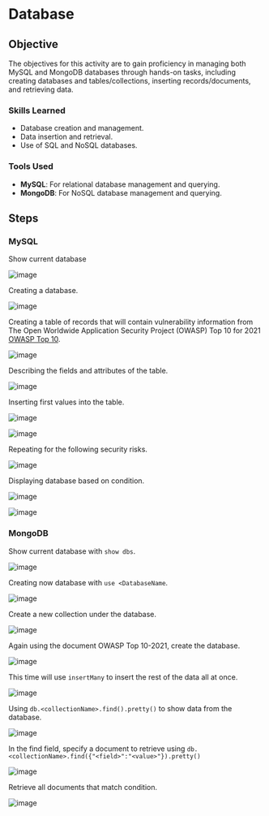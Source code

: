 # Database

## Objective

The objectives for this activity are to gain proficiency in managing both MySQL and MongoDB databases through hands-on tasks, including creating databases and tables/collections, inserting records/documents, and retrieving data.

### Skills Learned

- Database creation and management.
- Data insertion and retrieval.
- Use of SQL and NoSQL databases.

### Tools Used

- **MySQL**: For relational database management and querying.
- **MongoDB**: For NoSQL database management and querying.

## Steps

### MySQL

Show current database

![image](https://github.com/KennuC/MySQL/assets/131323586/c0ccfb0d-b9d1-47d3-a99e-0c04ca13c95e)

Creating a database.

![image](https://github.com/KennuC/MySQL/assets/131323586/dceb41cf-b509-40c9-bf7c-f35b2d0f9f13)

Creating a table of records that will contain vulnerability information from The Open Worldwide Application Security Project (OWASP) Top 10 for 2021 [OWASP Top 10](https://owasp.org/www-project-top-ten/).

![image](https://github.com/KennuC/MySQL/assets/131323586/850560b7-5c8c-48fc-b9d4-544772e6bbaf)

Describing the fields and attributes of the table.

![image](https://github.com/KennuC/MySQL/assets/131323586/bd35b276-875e-480f-90bb-489eb829c102)

Inserting first values into the table. 

![image](https://github.com/KennuC/MySQL/assets/131323586/c20d575e-7743-4bfe-8865-46c0bd53c993)

![image](https://github.com/KennuC/MySQL/assets/131323586/ab0f9678-caee-433f-bc5d-49252f3d294d)

Repeating for the following security risks.

![image](https://github.com/KennuC/MySQL/assets/131323586/be9611f6-789f-4459-80b1-3fdf38698f36)

Displaying database based on condition.

![image](https://github.com/KennuC/MySQL/assets/131323586/4fce8ba6-69b3-4774-8bff-5a2cfeb03f38)

![image](https://github.com/KennuC/MySQL/assets/131323586/4c3b4048-7a59-43f6-9653-be48e08c51e3)

### MongoDB

Show current database with `show dbs`.

![image](https://github.com/KennuC/Database/assets/131323586/d42e612d-e663-47df-8586-242549a8528b)

Creating now database with `use <DatabaseName`.

![image](https://github.com/KennuC/Database/assets/131323586/4c1fd8d7-2c6f-40d3-92fb-0f9eb634b96b)

Create a new collection under the database.

![image](https://github.com/KennuC/Database/assets/131323586/b3c0891e-3a69-4e6a-b07a-6e508a9412b0)

Again using the document OWASP Top 10-2021, create the database.

![image](https://github.com/KennuC/Database/assets/131323586/93094923-f839-44f6-8084-58ad4d6e399b)


This time will use `insertMany` to insert the rest of the data all at once.

![image](https://github.com/KennuC/Database/assets/131323586/60afd20b-dc1e-4f84-b97a-100fff4e5ba8)


Using `db.<collectionName>.find().pretty()` to show data from the database.

![image](https://github.com/KennuC/Database/assets/131323586/702b0c0d-f5f3-46c6-90a0-64147187cb77)

In the find field, specify a document to retrieve using `db.<collectionName>.find({"<field>":"<value>"}).pretty()`

![image](https://github.com/KennuC/Database/assets/131323586/a4e1239f-7f11-4503-a146-2cd3b8bef94a)

Retrieve all documents that match condition.

![image](https://github.com/KennuC/Database/assets/131323586/2e492db3-3c02-4296-8166-76ff2b9bef5e)



